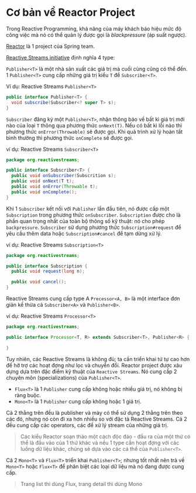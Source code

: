 # Cơ bản về Reactor Project

Trong Reactive Programming, khả năng của máy khách báo hiệu mức độ công việc mà nó có thể quản lý được gọi là *blackpressure* (áp suất ngược).

[Reactor](https://projectreactor.io/) là 1 project của Spring team.

[Reactive Streams initiative](http://www.reactive-streams.org/) định nghĩa 4 type:

`Publisher<T>` là một nhà sản xuất các giá trị mà cuối cùng cũng có thể đến. 1 `Publisher<T>` cung cấp những giá trị kiểu `T` để `Subscriber<T>`.

Ví dụ: Reactive Streams `Publisher<T>`

```Java
public interface Publisher<T> {
  void subscribe(Subscriber<? super T> s);
}
```

`Subscriber` đăng ký một `Publisher<T>`, nhận thông báo về bất kì giá trị mới nào của loại `T` thông qua phương thức `onNext(T)`. Nếu có bất kì lỗi nào thì phương thức `onError(Throwable)` sẽ được gọi. Khi quả trình xử lý hoàn tất bình thường thì phương thức `onComplete` sẽ được gọi.

ví dụ: Reactive Streams `Subscriber<T>`

```Java
package org.reactivestreams;

public interface Subscriber<T> {
  public void onSubscriber(Subscrition s);
  public void onNext(T t);
  public void onError(Throwable t);
  public void onComplete();
}
```

Khi 1 `Subscriber` kết nối với `Publisher` lần đầu tiên, nó được cấp một `Subscription` trong phương thức `onSubscriber`. `Subscription` được cho là phần quan trọng nhất của toàn bộ thông số kỹ thuật: nó cho phép `backpressure`. `Subscriber` sử dụng phương thức `Subscription#request` để yêu cầu thêm data hoặc `Subscription#cancel` để tạm dừng xử lý.

ví dụ: Reactive Streams `Subscription<T>`

```java
package org.reactivestreams;

public interface Subscription {
  public void request(long n);

  public void cancel();
}
```

Reactive Streams cung cấp type A `Precessor<A, B>` là một interface đơn giản kế thừa cả `Subscriber<A>` và `Publisher<B>`.

ví dụ: Reactive Streams `Processor<T>`

```Java
package org.reactivestreams;

public interface Processor<T, R> extends Subscriber<T>, Publisher<R> {

}
```

Tuy nhiên, các Reactive Streams là không đủ; ta cần triển khai tứ tự cao hơn để hỡ trợ các hoạt đợng như lọc và chuyển đổi. Reactor project được xâu dựng dựa trên đặc điểm kỹ thuật của `Reactive Streams`. Nó cung cấp 2 chuyên môn (specializations) của `Publisher<T>`.

- `Flux<T>` là 1 `Publisher` cung cấp không hoặc nhiều giá trị, nó không bị ràng buộc.
- `Mono<T>` là 1 `Publisher` cung cấp không hoặc 1 giá trị.

Cả 2 thằng trên đều là publisher và mày có thể sử dụng 2 thằng trên theo các đó, nhưng nó còn đi xa hơn nhiều so với đặc tả Reactive Streams. Cả 2 đều cung cấp các operators, các để xử lý stream của những giá trị. 

> Các kiểu Reactor soạn thảo một cách độc đáo - đầu ra của một thứ có thể là đầu vào của 1 thứ khác và nều 1 type cần hoạt đợng với các luồng dữ liệu khác, chúng sẽ dựa vào các cá thể của `Publisher<T>`.

Cả 2 `Mono<T>` và `Flux<T>` triển khai `Publisher<T>`; nhưng tốt nhất nên trả về `Mono<T>` hoặc `Flux<T>` để phân biệt các loại dữ liệu mà nó đang được cung cấp.

> Trang list thì dùng Flux, trang detail thì dùng Mono